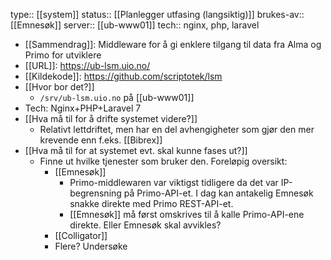 type:: [[system]]
status:: [[Planlegger utfasing (langsiktig)]] 
brukes-av:: [[Emnesøk]]
server:: [[ub-www01]]
tech:: nginx, php, laravel

- [[Sammendrag]]: Middleware for å gi enklere tilgang til data fra Alma og Primo for utviklere
- [[URL]]: https://ub-lsm.uio.no/
- [[Kildekode]]: https://github.com/scriptotek/lsm
- [[Hvor bor det?]]
	- `/srv/ub-lsm.uio.no` på [[ub-www01]]
- Tech: Nginx+PHP+Laravel 7
- [[Hva må til for å drifte systemet videre?]]
	- Relativt lettdriftet, men har en del avhengigheter som gjør den mer krevende enn f.eks. [[Bibrex]]
- [[Hva må til for at systemet evt. skal kunne fases ut?]]
	- Finne ut hvilke tjenester som bruker den. Foreløpig oversikt:
		- [[Emnesøk]]
			- Primo-middlewaren var viktigst tidligere da det var IP-begrensning på Primo-API-et. I dag kan antakelig Emnesøk snakke direkte med Primo REST-API-et.
			- [[Emnesøk]] må først omskrives til å kalle Primo-API-ene direkte. Eller Emnesøk skal avvikles?
		- [[Colligator]]
		- Flere? Undersøke